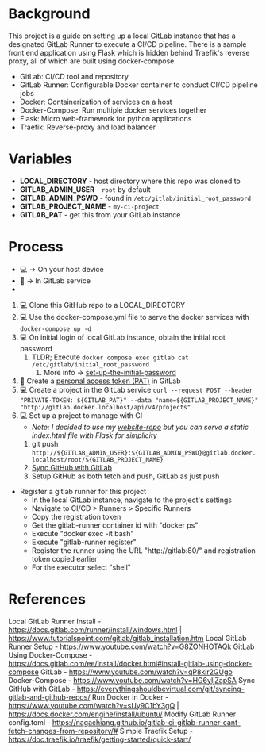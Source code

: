 # Background

This project is a guide on setting up a local GitLab instance that has a designated GitLab Runner to execute a CI/CD pipeline.
There is a sample front end application using Flask which is hidden behind Traefik's reverse proxy, all of which are built using docker-compose.

* GitLab: CI/CD tool and repository
* GitLab Runner: Configurable Docker container to conduct CI/CD pipeline jobs
* Docker: Containerization of services on a host
* Docker-Compose: Run multiple docker services together
* Flask: Micro web-framework for python applications
* Traefik: Reverse-proxy and load balancer

# Variables
* **LOCAL_DIRECTORY** - host directory where this repo was cloned to
* **GITLAB_ADMIN_USER** - ```root``` by default
* **GITLAB_ADMIN_PSWD** - found in ```/etc/gitlab/initial_root_password```
* **GITLAB_PROJECT_NAME** - ```my-ci-project```
* **GITLAB_PAT** - get this from your GitLab instance

# Process

* :computer: -> On your host device
* :fox_face: -> In GitLab service
* 

1. :computer: Clone this GitHub repo to a LOCAL_DIRECTORY
2. :computer: Use the docker-compose.yml file to serve the docker services with ```docker-compose up -d```
3. :computer: On initial login of local GitLab instance, obtain the initial root password
   1. TLDR; Execute ```docker compose exec gitlab cat /etc/gitlab/initial_root_password```
      1. More info -> [set-up-the-initial-password](https://docs.gitlab.com/omnibus/installation/index.html#set-up-the-initial-password)
4. :fox_face: Create a [personal access token (PAT)](https://docs.gitlab.com/ee/user/profile/personal_access_tokens.html) in GitLab
5. :computer: Create a project in the GitLab service ```curl --request POST --header "PRIVATE-TOKEN: ${GITLAB_PAT}" --data "name=${GITLAB_PROJECT_NAME}" "http://gitlab.docker.localhost/api/v4/projects"```
5. :computer: Set up a project to manage with CI
    * _Note: I decided to use my [website-repo](https://github.com/MichaelThamm/website) but you can serve a static index.html file with Flask for simplicity_
    1.  git push ```http://${GITLAB_ADMIN_USER}:${GITLAB_ADMIN_PSWD}@gitlab.docker.localhost/root/${GITLAB_PROJECT_NAME}```
    1. [Sync GitHub with GitLab](https://everythingshouldbevirtual.com/git/syncing-gitlab-and-github-repos/)
    4. Setup GitHub as both fetch and push, GitLab as just push

- Register a gitlab runner for this project
    - In the local GitLab instance, navigate to the project's settings
    - Navigate to CI/CD > Runners > Specific Runners
    - Copy the registration token
    - Get the gitlab-runner container id with "docker ps"
    - Execute "docker exec -it <gitlab-runner container id> bash"
    - Execute "gitlab-runner register"
    - Register the runner using the URL "http://gitlab:80/" and registration token copied earlier
    - For the executor select "shell"


# References

Local GitLab Runner Install - https://docs.gitlab.com/runner/install/windows.html | https://www.tutorialspoint.com/gitlab/gitlab_installation.htm
Local GitLab Runner Setup - https://www.youtube.com/watch?v=G8ZONHOTAQk
GitLab Using Docker-Compose - https://docs.gitlab.com/ee/install/docker.html#install-gitlab-using-docker-compose
GitLab - https://www.youtube.com/watch?v=qP8kir2GUgo
Docker-Compose - https://www.youtube.com/watch?v=HG6yIjZapSA
Sync GitHub with GitLab - https://everythingshouldbevirtual.com/git/syncing-gitlab-and-github-repos/
Run Docker in Docker - https://www.youtube.com/watch?v=sUy9C1bY3gQ | https://docs.docker.com/engine/install/ubuntu/
Modify GitLab Runner config.toml - https://nagachiang.github.io/gitlab-ci-gitlab-runner-cant-fetch-changes-from-repository/#
Simple Traefik Setup - https://doc.traefik.io/traefik/getting-started/quick-start/
